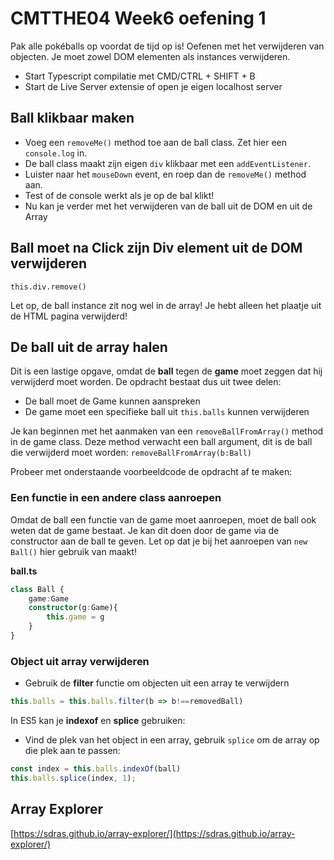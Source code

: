 # CMTTHE04 Week6 oefening 1

Pak alle pokéballs op voordat de tijd op is! Oefenen met het verwijderen van objecten. Je moet zowel DOM elementen als instances verwijderen.

 - Start Typescript compilatie met CMD/CTRL + SHIFT + B
 - Start de Live Server extensie of open je eigen localhost server

## Ball klikbaar maken

 - Voeg een `removeMe()` method toe aan de ball class. Zet hier een `console.log` in.
 - De ball class maakt zijn eigen `div` klikbaar met een `addEventListener`. 
 - Luister naar het `mouseDown` event, en roep dan de `removeMe()` method aan.
 - Test of de console werkt als je op de bal klikt!
 - Nu kan je verder met het verwijderen van de ball uit de DOM en uit de Array

## Ball moet na Click zijn Div element uit de DOM verwijderen

```
this.div.remove()
```
Let op, de ball instance zit nog wel in de array! Je hebt alleen het plaatje uit de HTML pagina verwijderd!

## De ball uit de array halen

Dit is een lastige opgave, omdat de **ball** tegen de **game** moet zeggen dat hij verwijderd moet worden. De opdracht bestaat dus uit twee delen:

- De ball moet de Game kunnen aanspreken
- De game moet een specifieke ball uit `this.balls` kunnen verwijderen

Je kan beginnen met het aanmaken van een `removeBallFromArray()` method in de game class.
Deze method verwacht een ball argument, dit is de ball die verwijderd moet worden: `removeBallFromArray(b:Ball)`

Probeer met onderstaande voorbeeldcode de opdracht af te maken:

### Een functie in een andere class aanroepen

Omdat de ball een functie van de game moet aanroepen, moet de ball ook weten dat de game bestaat. Je kan dit doen door de game via de constructor aan de ball te geven. Let op dat je bij het aanroepen van `new Ball()` hier gebruik van maakt!

**ball.ts**
```typescript
class Ball {
    game:Game
    constructor(g:Game){
        this.game = g
    }
}
```

### Object uit array verwijderen

- Gebruik de **filter** functie om objecten uit een array te verwijdern

```typescript
this.balls = this.balls.filter(b => b!==removedBall)
```

In ES5 kan je **indexof** en **splice** gebruiken:

- Vind de plek van het object in een array, gebruik `splice` om de array op die plek aan te passen:

```typescript
const index = this.balls.indexOf(ball)
this.balls.splice(index, 1);
```

## Array Explorer

[https://sdras.github.io/array-explorer/](https://sdras.github.io/array-explorer/)
